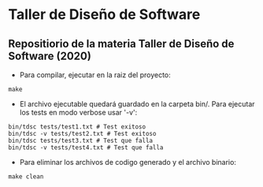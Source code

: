 # Taller de Diseño de Software
## Repositiorio de la materia Taller de Diseño de Software (2020)

 - Para compilar, ejecutar en la raiz del proyecto:

```
make
```

 - El archivo ejecutable quedará guardado en la carpeta bin/. Para ejecutar los tests en modo verbose usar '-v':

```
bin/tdsc tests/test1.txt # Test exitoso
bin/tdsc -v tests/test2.txt # Test exitoso
bin/tdsc tests/test3.txt # Test que falla
bin/tdsc -v tests/test4.txt # Test que falla
```

 - Para eliminar los archivos de codigo generado y el archivo binario:

```
make clean
```